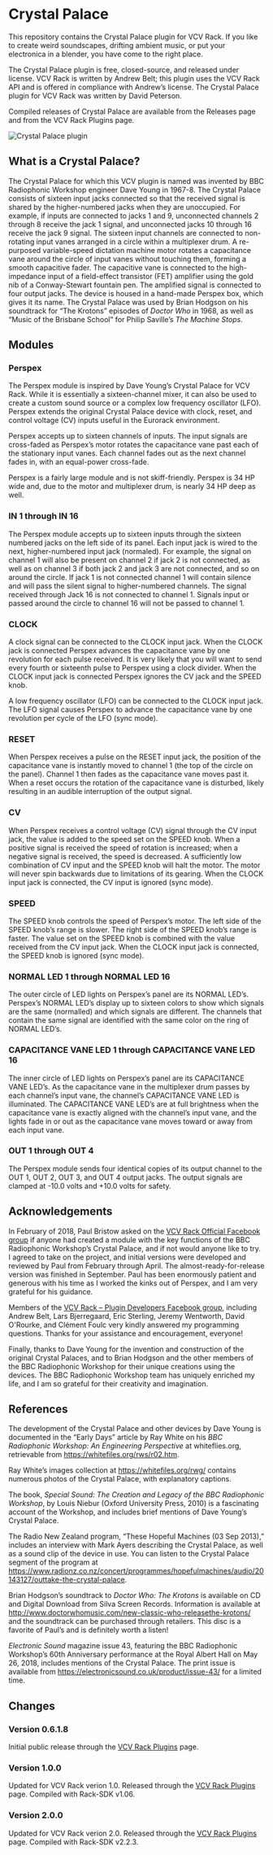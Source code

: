 Crystal Palace
==============

This repository contains the Crystal Palace plugin for VCV Rack. If you like to
create weird soundscapes, drifting ambient music, or put your electronica in a
blender, you have come to the right place.

The Crystal Palace plugin is free, closed-source, and released under license.
VCV Rack is written by Andrew Belt; this plugin uses the VCV Rack API and is
offered in compliance with Andrew’s license. The Crystal Palace plugin for VCV
Rack was written by David Peterson.

Compiled releases of Crystal Palace are available from the Releases page and
from the VCV Rack Plugins page.

![Crystal Palace plugin](https://github.com/djpeterso23662/CrystalPalace/blob/master/res/CrystalPalace_Family.jpg)

What is a Crystal Palace?
-------------------------

The Crystal Palace for which this VCV plugin is named was invented by BBC
Radiophonic Workshop engineer Dave Young in 1967-8. The Crystal Palace consists
of sixteen input jacks connected so that the received signal is shared by the
higher-numbered jacks when they are unoccupied. For example, if inputs are
connected to jacks 1 and 9, unconnected channels 2 through 8 receive the jack 1
signal, and unconnected jacks 10 through 16 receive the jack 9 signal. The
sixteen input channels are connected to non-rotating input vanes arranged in a
circle within a multiplexer drum. A re-purposed variable-speed dictation machine
motor rotates a capacitance vane around the circle of input vanes without
touching them, forming a smooth capacitive fader. The capacitive vane is
connected to the high-impedance input of a field-effect transistor (FET)
amplifier using the gold nib of a Conway-Stewart fountain pen. The amplified
signal is connected to four output jacks. The device is housed in a hand-made
Perspex box, which gives it its name. The Crystal Palace was used by Brian
Hodgson on his soundtrack for “The Krotons” episodes of *Doctor Who* in 1968, as
well as “Music of the Brisbane School” for Philip Saville’s *The Machine Stops*.

Modules
-------

### Perspex

The Perspex module is inspired by Dave Young’s Crystal Palace for VCV Rack.
While it is essentially a sixteen-channel mixer, it can also be used to create a
custom sound source or a complex low frequency oscillator (LFO). Perspex extends
the original Crystal Palace device with clock, reset, and control voltage (CV)
inputs useful in the Eurorack environment.

Perspex accepts up to sixteen channels of inputs. The input signals are
cross-faded as Perspex’s motor rotates the capacitance vane past each of the
stationary input vanes. Each channel fades out as the next channel fades in,
with an equal-power cross-fade.

Perspex is a fairly large module and is not skiff-friendly. Perspex is 34 HP
wide and, due to the motor and multiplexer drum, is nearly 34 HP deep as well.

### IN 1 through IN 16

The Perspex module accepts up to sixteen inputs through the sixteen numbered
jacks on the left side of its panel. Each input jack is wired to the next,
higher-numbered input jack (normaled). For example, the signal on channel 1 will
also be present on channel 2 if jack 2 is not connected, as well as on channel 3
if both jack 2 and jack 3 are not connected, and so on around the circle. If
jack 1 is not connected channel 1 will contain silence and will pass the silent
signal to higher-numbered channels. The signal received through Jack 16 is not
connected to channel 1. Signals input or passed around the circle to channel 16
will not be passed to channel 1.

### CLOCK

A clock signal can be connected to the CLOCK input jack. When the CLOCK jack is
connected Perspex advances the capacitance vane by one revolution for each pulse
received. It is very likely that you will want to send every fourth or sixteenth
pulse to Perspex using a clock divider. When the CLOCK input jack is connected
Perspex ignores the CV jack and the SPEED knob.

A low frequency oscillator (LFO) can be connected to the CLOCK input jack. The
LFO signal causes Perspex to advance the capacitance vane by one revolution per
cycle of the LFO (sync mode).

### RESET

When Perspex receives a pulse on the RESET input jack, the position of the
capacitance vane is instantly moved to channel 1 (the top of the circle on the
panel). Channel 1 then fades as the capacitance vane moves past it. When a reset
occurs the rotation of the capacitance vane is disturbed, likely resulting in an
audible interruption of the output signal.

### CV

When Perspex receives a control voltage (CV) signal through the CV input jack,
the value is added to the speed set on the SPEED knob. When a positive signal is
received the speed of rotation is increased; when a negative signal is received,
the speed is decreased. A sufficiently low combination of CV input and the SPEED
knob will halt the motor. The motor will never spin backwards due to limitations
of its gearing. When the CLOCK input jack is connected, the CV input is ignored
(sync mode).

### SPEED

The SPEED knob controls the speed of Perspex’s motor. The left side of the SPEED
knob’s range is slower. The right side of the SPEED knob’s range is faster. The
value set on the SPEED knob is combined with the value received from the CV
input jack. When the CLOCK input jack is connected, the SPEED knob is ignored
(sync mode).

### NORMAL LED 1 through NORMAL LED 16

The outer circle of LED lights on Perspex’s panel are its NORMAL LED’s.
Perspex’s NORMAL LED’s display up to sixteen colors to show which signals are
the same (normalled) and which signals are different. The channels that contain
the same signal are identified with the same color on the ring of NORMAL LED’s.

### CAPACITANCE VANE LED 1 through CAPACITANCE VANE LED 16

The inner circle of LED lights on Perspex’s panel are its CAPACITANCE VANE
LED’s. As the capacitance vane in the multiplexer drum passes by each channel’s
input vane, the channel’s CAPACITANCE VANE LED is illuminated. The CAPACITANCE
VANE LED’s are at full brightness when the capacitance vane is exactly aligned
with the channel’s input vane, and the lights fade in or out as the capacitance
vane moves toward or away from each input vane.

### OUT 1 through OUT 4

The Perspex module sends four identical copies of its output channel to the OUT
1, OUT 2, OUT 3, and OUT 4 output jacks. The output signals are clamped at -10.0
volts and +10.0 volts for safety.

Acknowledgements
----------------

In February of 2018, Paul Bristow asked on the [VCV Rack Official Facebook
group](https://www.facebook.com/groups/vcvrack/) if anyone had created a module
with the key functions of the BBC Radiophonic Workshop’s Crystal Palace, and if
not would anyone like to try. I agreed to take on the project, and initial
versions were developed and reviewed by Paul from February through April. The
almost-ready-for-release version was finished in September. Paul has been
enormously patient and generous with his time as I worked the kinks out of
Perspex, and I am very grateful for his guidance.

Members of the [VCV Rack – Plugin Developers Facebook
group](https://www.facebook.com/groups/2035785263299933/), including Andrew
Belt, Lars Bjerregaard, Eric Sterling, Jeremy Wentworth, David O'Rourke, and
Clément Foulc very kindly answered my programming questions. Thanks for your
assistance and encouragement, everyone!

Finally, thanks to Dave Young for the invention and construction of the original
Crystal Palaces, and to Brian Hodgson and the other members of the BBC
Radiophonic Workshop for their unique creations using the devices. The BBC
Radiophonic Workshop team has uniquely enriched my life, and I am so grateful
for their creativity and imagination.

References
----------

The development of the Crystal Palace and other devices by Dave Young is
documented in the “Early Days” article by Ray White on his *BBC Radiophonic
Workshop: An Engineering Perspective* at whiteflies.org, retrievable from
<https://whitefiles.org/rws/r02.htm>.

Ray White’s images collection at <https://whitefiles.org/rwg/> contains numerous
photos of the Crystal Palace, with explanatory captions.

The book, *Special Sound: The Creation and Legacy of the BBC Radiophonic
Workshop*, by Louis Niebur (Oxford University Press, 2010) is a fascinating
account of the Workshop, and includes brief mentions of Dave Young’s Crystal
Palace.

The Radio New Zealand program, “These Hopeful Machines (03 Sep 2013),” includes
an interview with Mark Ayers describing the Crystal Palace, as well as a sound
clip of the device in use. You can listen to the Crystal Palace segment of the
program at
<https://www.radionz.co.nz/concert/programmes/hopefulmachines/audio/20143127/outtake-the-crystal-palace>.

Brian Hodgson’s soundtrack to *Doctor Who: The Krotons* is available on CD and
Digital Download from Silva Screen Records. Information is available at
<http://www.doctorwhomusic.com/new-classic-who-releasethe-krotons/> and the
soundtrack can be purchased through retailers. This disc is a favorite of Paul’s
and is definitely worth a listen!

*Electronic Sound* magazine issue 43, featuring the BBC Radiophonic Workshop’s
60th Anniversary performance at the Royal Albert Hall on May 26, 2018, includes
mentions of the Crystal Palace. The print issue is available from
<https://electronicsound.co.uk/product/issue-43/> for a limited time.

Changes
-------

### Version 0.6.1.8

Initial public release through the [VCV Rack
Plugins](https://vcvrack.com/plugins.html) page.

### Version 1.0.0

Updated for VCV Rack verion 1.0. Released through the [VCV Rack
Plugins](https://vcvrack.com/plugins.html) page.  Compiled with Rack-SDK v1.06.

### Version 2.0.0

Updated for VCV Rack verion 2.0. Released through the [VCV Rack
Plugins](https://vcvrack.com/plugins.html) page.  Compiled with Rack-SDK v2.2.3.
